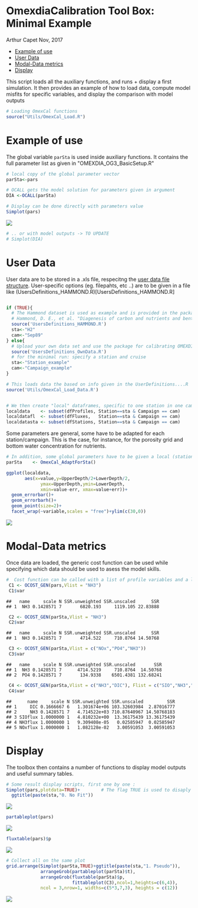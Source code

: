 OmexdiaCalibration Tool Box: Minimal Example
================
Arthur Capet
Nov, 2017

-   [Example of use](#example-of-use)
-   [User Data](#user-data)
-   [Modal-Data metrics](#modal-data-metrics)
-   [Display](#display)

This script loads all the auxiliary functions, and runs + display a first simulation. It then provides an example of how to load data, compute model misfits for specific variables, and display the comparison with model outputs

``` r
# Loading OmexCal functions
source("Utils/OmexCal_Load.R")
```

Example of use
==============

The global variable `parSta` is used inside auxiliary functions. It contains the full parameter list as given in "OMEXDIA\_OG3\_BasicSetup.R"

``` r
# local copy of the global parameter vector
parSta<-pars

# OCALL gets the model solution for parameters given in argument
DIA <-OCALL(parSta)

# Display can be done directly with parameters value
Simplot(pars)
```

![](Figs/unnamed-chunk-2-1.png)

``` r
# .. or with model outputs -> TO UPDATE
# Simplot(DIA)
```

User Data
=========

User data are to be stored in a .xls file, respecitng the [user data file structure](datastructure.md). User-specific options (eg. filepahts, etc ..) are to be given in a file like (UsersDefinitions\_HAMMOND.R)\[UsersDefinitions\_HAMMOND.R\]

``` r

if (TRUE){
  # The Hammond dataset is used as example and is provided in the package. 
  # Hammond, D. E., et al. "Diagenesis of carbon and nutrients and benthic exchange in sediments of the Northern Adriatic Sea." Marine Chemistry 66.1-2 (1999): 53-79.
  source('UsersDefinitions_HAMMOND.R')
  sta<-"H2" 
  cam<-"Sep89"
} else{
  # Upload your own data set and use the package for calibrating OMEXDIA to your data
  source('UsersDefinitions_OwnData.R')
  # for the minimal run: specify a station and cruise
  sta<-"Station_example"
  cam<-"Campaign_example"
}

# This loads data the based on info given in the UserDefinitions....R
source('Utils/OmexCal_Load_Data.R')


# We then create "local" dataframes, specific to one station in one campaign.
localdata    <- subset(dfProfiles, Station==sta & Campaign == cam)
localdatafl  <- subset(dfFluxes,   Station==sta & Campaign == cam)
localdatasta <- subset(dfStations, Station==sta & Campaign == cam)
```

Some parameters are general, some have to be adapted for each station/campaign. This is the case, for instance, for the porosity grid and bottom water concentration for nutrients.

``` r
# In addition, some global parameters have to be given a local (station+campagin) value
parSta    <- OmexCal_AdaptForSta()

ggplot(localdata,
       aes(x=value,y=UpperDepth/2+LowerDepth/2,
             ymax=UpperDepth,ymin=LowerDepth,
             xmin=value-err, xmax=value+err))+
  geom_errorbar()+
  geom_errorbarh()+
  geom_point(size=2)+
  facet_wrap(~variable,scales = "free")+ylim(c(30,0))
```

![](Figs/unnamed-chunk-4-1.png)

Modal-Data metrics
==================

Once data are loaded, the generic cost function can be used while specifying which data should be used to asess the model skills.

``` r
#  Cost function can be called with a list of profile variables and a list of flux variables
 C1 <- OCOST_GEN(pars,Vlist = "NH3")
 C1$var
```

    ##   name     scale N SSR.unweighted SSR.unscaled      SSR
    ## 1  NH3 0.1428571 7       6820.193     1119.105 22.83888

``` r
 C2 <- OCOST_GEN(parSta,Vlist = "NH3")
 C2$var
```

    ##   name     scale N SSR.unweighted SSR.unscaled      SSR
    ## 1  NH3 0.1428571 7       4714.522     710.8764 14.50768

``` r
 C3 <- OCOST_GEN(parSta,Vlist = c("NOx","PO4","NH3"))
 C3$var
```

    ##   name     scale N SSR.unweighted SSR.unscaled       SSR
    ## 1  NH3 0.1428571 7      4714.5219     710.8764  14.50768
    ## 2  PO4 0.1428571 7       134.9338    6501.4381 132.68241

``` r
 C4 <- OCOST_GEN(parSta,Vlist = c("NH3","DIC"), Flist = c("SIO","NH3","NOx"))
 C4$var
```

    ##      name     scale N SSR.unweighted SSR.unscaled         SSR
    ## 1     DIC 0.1666667 6   1.301674e+06 103.32603984  2.87016777
    ## 2     NH3 0.1428571 7   4.714522e+03 710.87640967 14.50768183
    ## 3 SIOflux 1.0000000 1   4.810232e+00  13.36175439 13.36175439
    ## 4 NH3flux 1.0000000 1   9.309408e-05   0.02585947  0.02585947
    ## 5 NOxflux 1.0000000 1   1.082128e-02   3.00591053  3.00591053

Display
=======

The toolbox then contains a number of functions to display model outputs and useful summary tables.

``` r
# Some result display scripts, first one by one : 
Simplot(pars,plotdata=TRUE)+        # The flag TRUE is used to disaply the data along model outputs
  ggtitle(paste(sta,"0. No Fit"))
```

![](Figs/unnamed-chunk-6-1.png)

``` r
partableplot(pars)
```

![](Figs/unnamed-chunk-6-2.png)

``` r
fluxtable(pars)$p
```

![](Figs/unnamed-chunk-6-3.png)

``` r
# Collect all on the same plot
grid.arrange(Simplot(parSta,TRUE)+ggtitle(paste(sta,"1. Pseudo")),
             arrangeGrob(partableplot(parSta)$t),
             arrangeGrob(fluxtable(parSta)$p,
                         fittableplot(C3),ncol=1,heights=c(6,4)),
             ncol = 3,nrow=1, widths=c(5*3,7,3), heights = c(12))
```

![](Figs/unnamed-chunk-6-4.png)
